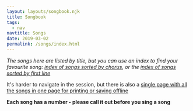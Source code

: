 ```yaml
---
layout: layouts/songbook.njk
title: Songbook
tags:
  - nav
navtitle: Songs
date: 2019-03-02
permalink: /songs/index.html
---
```

*The songs here are listed by title, but you can use an index to find your favourite song: [index of songs sorted by chorus](/index-chorus), or the [index of songs sorted by first line](/index-firstline/)*

It's harder to navigate in the session, but there is also a [single page with all the songs in one page for printing or saving offline](/whole-songbook)

**Each song has a number - please call it out before you sing a song**
